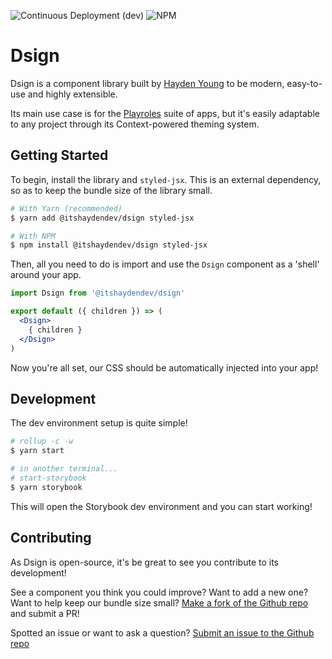 ![Continuous Deployment (dev)](https://github.com/itshaydendev/dsign/workflows/Continuous%20Deployment%20(dev)/badge.svg)
![NPM](https://img.shields.io/npm/v/@itshaydendev/dsign?label=%40itshaydendev%2Fdsign&logo=npm)

# Dsign

Dsign is a component library built by [Hayden Young](https://github.com/itshaydendev) to be modern, easy-to-use and highly extensible.

Its main use case is for the [Playroles](https://playroles.app) suite of apps, but it's easily adaptable to any project through its Context-powered theming system.

## Getting Started

To begin, install the library and `styled-jsx`. This is an external dependency, so as to keep the bundle size of the library small.

```bash
# With Yarn (recommended)
$ yarn add @itshaydendev/dsign styled-jsx

# With NPM
$ npm install @itshaydendev/dsign styled-jsx
```

Then, all you need to do is import and use the `Dsign` component as a 'shell' around your app.

```jsx
import Dsign from '@itshaydendev/dsign'

export default ({ children }) => (
  <Dsign>
    { children }
  </Dsign>
)
```

Now you're all set, our CSS should be automatically injected into your app!

## Development

The dev environment setup is quite simple!

```bash
# rollup -c -w
$ yarn start

# in another terminal...
# start-storybook
$ yarn storybook
```

This will open the Storybook dev environment and you can start working!

## Contributing

As Dsign is open-source, it's be great to see you contribute to its development!

See a component you think you could improve? Want to add a new one? Want to help keep our bundle size small? [Make a fork of the Github repo](https://github.com/itshaydendev/dsign/fork) and submit a PR!

Spotted an issue or want to ask a question? [Submit an issue to the Github repo](https://github.com/itshaydendev/dsign/issues/new)